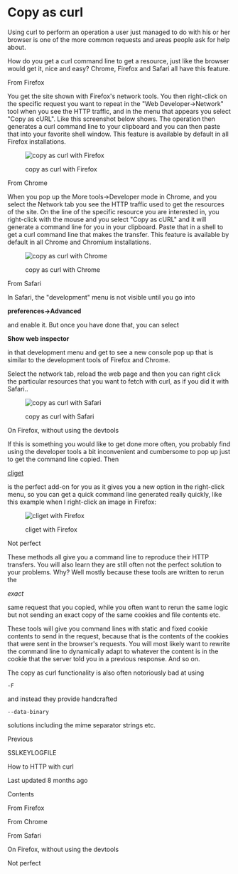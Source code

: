 </a>

<a href="copyas.html" class="navButton-94f2579c--pageItemWithChildrenNested-2c5d8183--navButtonClickable-161b88ca--navButtonOpened-6a88552e">

</a>

# <span class="text-4505230f--DisplayH900-bfb998fa--textContentFamily-49a318e1">Copy as curl</span>

<span class="text-4505230f--UIH300-2063425d--textUIFamily-5ebd8e40--text-8ee2c8b2">

</span>

<span class="text-4505230f--UIH300-2063425d--textUIFamily-5ebd8e40--text-8ee2c8b2">

</span>

<span class="text-4505230f--TextH400-3033861f--textContentFamily-49a318e1">

<span data-key="efc38c7fb7364064a049a0d6f71358c8">

<span data-offset-key="efc38c7fb7364064a049a0d6f71358c8:0">Using curl to perform an operation a user just managed to do with his or her browser is one of the more common requests and areas people ask for help about.</span>

</span>

</span>

<span class="text-4505230f--TextH400-3033861f--textContentFamily-49a318e1">

<span data-key="6d3066c19dac4fc9b76a9b78231d1a8f">

<span data-offset-key="6d3066c19dac4fc9b76a9b78231d1a8f:0">How do you get a curl command line to get a resource, just like the browser would get it, nice and easy? Chrome, Firefox and Safari all have this feature.</span>

</span>

</span>

<span class="text-4505230f--HeadingH700-04e1a2a3--textContentFamily-49a318e1">

<span data-key="e48f57d61c364836a3f107453eabe49a">

<span data-offset-key="e48f57d61c364836a3f107453eabe49a:0">From Firefox</span>

</span>

</span>

<span class="text-4505230f--TextH400-3033861f--textContentFamily-49a318e1">

<span data-key="9711b852c42c4fe387cb407057f6d04a">

<span data-offset-key="9711b852c42c4fe387cb407057f6d04a:0">You get the site shown with Firefox's network tools. You then right-click on the specific request you want to repeat in the "Web Developer-&gt;Network" tool when you see the HTTP traffic, and in the menu that appears you select "Copy as cURL". Like this screenshot below shows. The operation then generates a curl command line to your clipboard and you can then paste that into your favorite shell window. This feature is available by default in all Firefox installations.</span>

</span>

</span>

<figure>

<img src="https://gblobscdn.gitbook.com/assets%2F-LvW30LMWx5oHe1_SY3L%2F-LvW31Saq-3M0AP13zyD%2F-LvW3J9uORUXhhzbQ921%2Ffirefox-copy-as-curl.png?alt=media" alt="copy as curl with Firefox" class="image-52799b3c" />

<figcaption>

<span class="text-4505230f--TextH400-3033861f--textContentFamily-49a318e1" style="max-width:100%">copy as curl with Firefox</span>

</figcaption>

</figure>

<span class="text-4505230f--HeadingH700-04e1a2a3--textContentFamily-49a318e1">

<span data-key="d18bb016bef74f7e99afbfdf2e6203c5">

<span data-offset-key="d18bb016bef74f7e99afbfdf2e6203c5:0">From Chrome</span>

</span>

</span>

<span class="text-4505230f--TextH400-3033861f--textContentFamily-49a318e1">

<span data-key="7309626032d8474182d6e59ff187cb78">

<span data-offset-key="7309626032d8474182d6e59ff187cb78:0">When you pop up the More tools-&gt;Developer mode in Chrome, and you select the Network tab you see the HTTP traffic used to get the resources of the site. On the line of the specific resource you are interested in, you right-click with the mouse and you select "Copy as cURL" and it will generate a command line for you in your clipboard. Paste that in a shell to get a curl command line that makes the transfer. This feature is available by default in all Chrome and Chromium installations.</span>

</span>

</span>

<figure>

<img src="https://gblobscdn.gitbook.com/assets%2F-LvW30LMWx5oHe1_SY3L%2F-LvW31Saq-3M0AP13zyD%2F-LvW3J9wfSCPASN_E9W_%2Fchrome-copy-as-curl.png?alt=media" alt="copy as curl with Chrome" class="image-52799b3c" />

<figcaption>

<span class="text-4505230f--TextH400-3033861f--textContentFamily-49a318e1" style="max-width:100%">copy as curl with Chrome</span>

</figcaption>

</figure>

<span class="text-4505230f--HeadingH700-04e1a2a3--textContentFamily-49a318e1">

<span data-key="6b2596c17ee5490295db853ecab655a3">

<span data-offset-key="6b2596c17ee5490295db853ecab655a3:0">From Safari</span>

</span>

</span>

<span class="text-4505230f--TextH400-3033861f--textContentFamily-49a318e1">

<span data-key="60b3fe3ae06144659afc6c26f70db918">

<span data-offset-key="60b3fe3ae06144659afc6c26f70db918:0">In Safari, the "development" menu is not visible until you go into </span>

<span data-offset-key="60b3fe3ae06144659afc6c26f70db918:1">**preferences-&gt;Advanced**</span>

<span data-offset-key="60b3fe3ae06144659afc6c26f70db918:2"> and enable it. But once you have done that, you can select </span>

<span data-offset-key="60b3fe3ae06144659afc6c26f70db918:3">**Show web inspector**</span>

<span data-offset-key="60b3fe3ae06144659afc6c26f70db918:4"> in that development menu and get to see a new console pop up that is similar to the development tools of Firefox and Chrome.</span>

</span>

</span>

<span class="text-4505230f--TextH400-3033861f--textContentFamily-49a318e1">

<span data-key="335770a624464b59b8dd472f6838e1c7">

<span data-offset-key="335770a624464b59b8dd472f6838e1c7:0">Select the network tab, reload the web page and then you can right click the particular resources that you want to fetch with curl, as if you did it with Safari..</span>

</span>

</span>

<figure>

<img src="https://gblobscdn.gitbook.com/assets%2F-LvW30LMWx5oHe1_SY3L%2F-LvW31Saq-3M0AP13zyD%2F-LvW3J9yd3-ri-Zxg1U0%2Fsafari-copy-as-curl.png?alt=media" alt="copy as curl with Safari" class="image-52799b3c" />

<figcaption>

<span class="text-4505230f--TextH400-3033861f--textContentFamily-49a318e1" style="max-width:100%">copy as curl with Safari</span>

</figcaption>

</figure>

<span class="text-4505230f--HeadingH700-04e1a2a3--textContentFamily-49a318e1">

<span data-key="3d131d4668e847bd8a3d7e51c97967b3">

<span data-offset-key="3d131d4668e847bd8a3d7e51c97967b3:0">On Firefox, without using the devtools</span>

</span>

</span>

<span class="text-4505230f--TextH400-3033861f--textContentFamily-49a318e1">

<span data-key="f5add24342a044bfadae923c951bb11a">

<span data-offset-key="f5add24342a044bfadae923c951bb11a:0">If this is something you would like to get done more often, you probably find using the developer tools a bit inconvenient and cumbersome to pop up just to get the command line copied. Then </span>

</span>

<a href="https://addons.mozilla.org/en-US/firefox/addon/cliget/" class="link-a079aa82--primary-53a25e66--link-faf6c434">

<span data-key="d0331a7a6086484fb3afc5d7aba527ab">

<span data-offset-key="d0331a7a6086484fb3afc5d7aba527ab:0">cliget</span>

</span>

</a>

<span data-key="6789f59115564a5b85a83773cfa4cec8">

<span data-offset-key="6789f59115564a5b85a83773cfa4cec8:0"> is the perfect add-on for you as it gives you a new option in the right-click menu, so you can get a quick command line generated really quickly, like this example when I right-click an image in Firefox:</span>

</span>

</span>

<figure>

<img src="https://gblobscdn.gitbook.com/assets%2F-LvW30LMWx5oHe1_SY3L%2F-LvW31Saq-3M0AP13zyD%2F-LvW3JA-Ecsj07hat0Hz%2Ffirefox-cliget.png?alt=media" alt="cliget with Firefox" class="image-52799b3c" />

<figcaption>

<span class="text-4505230f--TextH400-3033861f--textContentFamily-49a318e1" style="max-width:100%">cliget with Firefox</span>

</figcaption>

</figure>

<span class="text-4505230f--HeadingH700-04e1a2a3--textContentFamily-49a318e1">

<span data-key="0636978708f94e52b965c03138f366fa">

<span data-offset-key="0636978708f94e52b965c03138f366fa:0">Not perfect</span>

</span>

</span>

<span class="text-4505230f--TextH400-3033861f--textContentFamily-49a318e1">

<span data-key="4579caee30a942e591a016a8ba89c27f">

<span data-offset-key="4579caee30a942e591a016a8ba89c27f:0">These methods all give you a command line to reproduce their HTTP transfers. You will also learn they are still often not the perfect solution to your problems. Why? Well mostly because these tools are written to rerun the </span>

<span data-offset-key="4579caee30a942e591a016a8ba89c27f:1">_exact_</span>

<span data-offset-key="4579caee30a942e591a016a8ba89c27f:2"> same request that you copied, while you often want to rerun the same logic but not sending an exact copy of the same cookies and file contents etc.</span>

</span>

</span>

<span class="text-4505230f--TextH400-3033861f--textContentFamily-49a318e1">

<span data-key="85ba0179670143448b25411dccf48ae4">

<span data-offset-key="85ba0179670143448b25411dccf48ae4:0">These tools will give you command lines with static and fixed cookie contents to send in the request, because that is the contents of the cookies that were sent in the browser's requests. You will most likely want to rewrite the command line to dynamically adapt to whatever the content is in the cookie that the server told you in a previous response. And so on.</span>

</span>

</span>

<span class="text-4505230f--TextH400-3033861f--textContentFamily-49a318e1">

<span data-key="2f90042eb57a4c77b57f618dcf3fedf9">

<span data-offset-key="2f90042eb57a4c77b57f618dcf3fedf9:0">The copy as curl functionality is also often notoriously bad at using </span>

<span data-offset-key="2f90042eb57a4c77b57f618dcf3fedf9:1">`-F`</span>

<span data-offset-key="2f90042eb57a4c77b57f618dcf3fedf9:2"> and instead they provide handcrafted </span>

<span data-offset-key="2f90042eb57a4c77b57f618dcf3fedf9:3">`--data-binary`</span>

<span data-offset-key="2f90042eb57a4c77b57f618dcf3fedf9:4"> solutions including the mime separator strings etc.</span>

</span>

</span>

<a href="tls/sslkeylogfile.html" class="reset-3c756112--card-6570f064--whiteCard-fff091a4--cardPrevious-56a5e674">

</a>

<span class="text-4505230f--TextH200-a3425406--textContentFamily-49a318e1">Previous</span>

<span class="text-4505230f--UIH400-4e41e82a--textContentFamily-49a318e1">SSLKEYLOGFILE</span>

<a href="../http.html" class="reset-3c756112--card-6570f064--whiteCard-fff091a4--cardNext-19241c42">

</a>

<span class="text-4505230f--UIH400-4e41e82a--textContentFamily-49a318e1">How to HTTP with curl</span>

<span class="text-4505230f--TextH200-a3425406--textContentFamily-49a318e1">Last updated 8 months ago</span>

<span class="text-4505230f--InfoH100-1e92e1d1--textContentFamily-49a318e1">Contents</span>

<a href="copyas.html#from-firefox" class="reset-3c756112--menuItem-aa02f6ec--menuItemLight-757d5235--menuItemInline-173bdf97--pageTocItem-f4427024">

</a>

<span class="text-4505230f--UIH300-2063425d--textContentFamily-49a318e1">

<span class="text-4505230f--UIH200-50ead35f--textContentFamily-49a318e1">From Firefox</span>

</span>

<a href="copyas.html#from-chrome" class="reset-3c756112--menuItem-aa02f6ec--menuItemLight-757d5235--menuItemInline-173bdf97--pageTocItem-f4427024">

</a>

<span class="text-4505230f--UIH300-2063425d--textContentFamily-49a318e1">

<span class="text-4505230f--UIH200-50ead35f--textContentFamily-49a318e1">From Chrome</span>

</span>

<a href="copyas.html#from-safari" class="reset-3c756112--menuItem-aa02f6ec--menuItemLight-757d5235--menuItemInline-173bdf97--pageTocItem-f4427024">

</a>

<span class="text-4505230f--UIH300-2063425d--textContentFamily-49a318e1">

<span class="text-4505230f--UIH200-50ead35f--textContentFamily-49a318e1">From Safari</span>

</span>

<a href="copyas.html#on-firefox-without-using-the-devtools" class="reset-3c756112--menuItem-aa02f6ec--menuItemLight-757d5235--menuItemInline-173bdf97--pageTocItem-f4427024">

</a>

<span class="text-4505230f--UIH300-2063425d--textContentFamily-49a318e1">

<span class="text-4505230f--UIH200-50ead35f--textContentFamily-49a318e1">On Firefox, without using the devtools</span>

</span>

<a href="copyas.html#not-perfect" class="reset-3c756112--menuItem-aa02f6ec--menuItemLight-757d5235--menuItemInline-173bdf97--pageTocItem-f4427024">

</a>

<span class="text-4505230f--UIH300-2063425d--textContentFamily-49a318e1">

<span class="text-4505230f--UIH200-50ead35f--textContentFamily-49a318e1">Not perfect</span>

</span>
